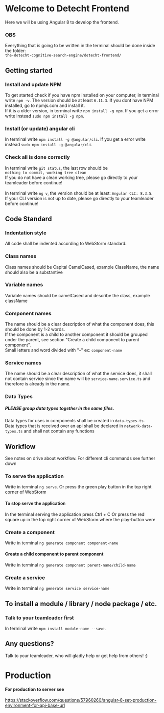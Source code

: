 # Welcome to Detecht Frontend
Here we will be using Angular 8 to develop the frontend. 

### OBS
Everything that is going to be written in the terminal should be done inside the folder: \
`the-detecht-cognitive-search-engine/detecht-frontend/`


## Getting started

### Install and update NPM
To get started check if you have npm installed on your computer, in terminal write
`npm -v`.
The version should be at least 
`6.11.3`.
If you dont have NPM installed, go to npmjs.com and install it. \
If it is a older version, in terminal write
`npm install -g npm`.
If you get a error write instead
`sudo npm install -g npm`.

### Install (or update) angular cli
In terminal write
`npm install -g @angular/cli`.
If you get a error write instead
`sudo npm install -g @angular/cli`.

### Check all is done correctly
In terminal write 
`git status`,
the last row should be \
`nothing to commit, working tree clean` \
If you do not have a clean working tree, please go directly to your teamleader before continue! \
\
In terminal write
`ng v`,
the version should be at least: 
`Angular CLI: 8.3.5`.\
If your CLI version is not up to date, please go directly to your teamleader before continue!



## Code Standard

### Indentation style
All code shall be indented according to WebStorm standard. 

### Class names
Class names should be Capital CamelCased, example ClassName, the name should also be a substantive

### Variable names
Variable names should be camelCased and describe the class, example className

### Component names
The name should be a clear description of what the component does, this should be done by 1-2 words. \
If the component is a child to another component it should be grouped under the parent, see section "Create a child component to parent component".\
Small letters and word divided with "-" ex: `component-name`

### Service names
The name should be a clear description of what the service does, it shall not contain service since the name will be
`service-name.service.ts`
and therefore is already in the name. 

### Data Types
##### PLEASE group data types together in the same files.
Data types for uses in components shall be created in 
`data-types.ts`. \
Data types that is received over an api shall be declared in
`network-data-types.ts`
and shall not contain any functions
 


## Workflow
See notes on drive about workflow.
For different cli commands see further down 

### To serve the application 
Write in terminal
`ng serve`. 
Or press the green play button in the top right corner of WebStorm

#### To stop serve the application
In the terminal serving the application press Ctrl + C
Or press the red square up in the top right corner of WebStorm where the play-button were

### Create a component
Write in terminal
`ng generate component component-name`
#### Create a child component to parent component
Write in terminal
`ng generate component parent-name/child-name`

### Create a service
Write in terminal
`ng generate service service-name`



## To install a module / library / node package / etc. 
### Talk to your teamleader first
In terminal write 
`npm install module-name --save`.


## Any questions?
Talk to your teamleader, who will gladly help or get help from others! :)


# Production
#### For production to server see
https://stackoverflow.com/questions/57960260/angular-8-set-production-environment-for-api-base-url
